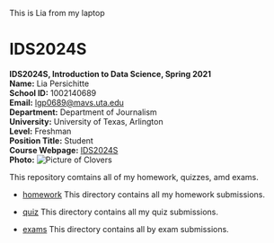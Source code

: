This is Lia from my laptop 
# IDS2024S
**IDS2024S, Introduction to Data Science, Spring 2021**   
**Name:** Lia Persichitte  
**School ID:** 1002140689  
**Email:** lgp0689@mavs.uta.edu   
**Department:** Department of Journalism  
**University:** University of Texas, Arlington  
**Level:** Freshman  
**Position Title:** Student  
**Course Webpage:** [IDS2024S](www.cdslab.org/IDS2024S)  
**Photo:** ![Picture of Clovers](https://github.com/liagianna/IDS2024S/assets/157654597/6cba518b-fb0f-499b-a542-11493efba747)  

This repository comtains all of my homework, quizzes, amd exams.

+ [homework](./hw) This directory contains all my homework submissions.

+ [quiz](./quiz) This directory contains all my quiz submissions.

+ [exams](./exams) This directory contains all by exam submissions.
